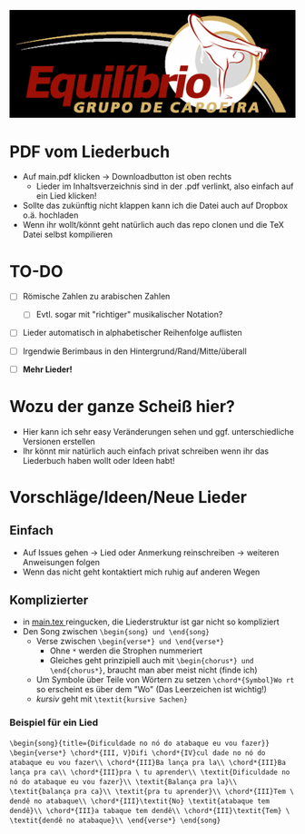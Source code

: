 ![Oi, Equilíbrio!](https://github.com/morrismuehl/CapoeiraEquilibrioLiederbuch/blob/main/equilibrio.jpg?raw=true) 

# PDF vom Liederbuch

+ Auf main.pdf klicken →  Downloadbutton ist oben rechts
    + Lieder im Inhaltsverzeichnis sind in der .pdf verlinkt, also einfach auf ein Lied klicken!
+ Sollte das zukünftig nicht klappen kann ich die Datei auch auf Dropbox o.ä. hochladen
+ Wenn ihr wollt/könnt geht natürlich auch das repo clonen und die TeX Datei selbst kompilieren



<!-- Wer diesen Link hier entdeckt hat, hat eindeutig zu wenig zu tun! https://drive.google.com/file/d/12-0kGGJtOUCfqCVG2pe8LlUzrcaDV8oy/view?usp=sharing -->


# TO-DO 

- [ ] Römische Zahlen zu arabischen Zahlen
    - [ ] Evtl. sogar mit "richtiger" musikalischer Notation?
- [ ] Lieder automatisch in alphabetischer Reihenfolge auflisten
- [ ] Irgendwie Berimbaus in den Hintergrund/Rand/Mitte/überall
- [ ] **Mehr Lieder!**


# Wozu der ganze Scheiß hier?

+ Hier kann ich sehr easy Veränderungen sehen und ggf. unterschiedliche Versionen erstellen
+ Ihr könnt mir natürlich auch einfach privat schreiben wenn ihr das Liederbuch haben wollt oder Ideen habt! 


# Vorschläge/Ideen/Neue Lieder

## Einfach

+ Auf Issues gehen →  Lied oder Anmerkung reinschreiben →  weiteren Anweisungen folgen
+ Wenn das nicht geht kontaktiert mich ruhig auf anderen Wegen

## Komplizierter

+ in [main.tex ](https://github.com/morrismuehl/CapoeiraEquilibrioLiederbuch/blob/main/main.tex) reingucken, die Liederstruktur ist gar nicht so kompliziert  
+ Den Song zwischen ``\begin{song} und \end{song}``
    + Verse zwischen ``\begin{verse*} und \end{verse*}``
        + Ohne `*` werden die Strophen nummeriert
        + Gleiches geht prinzipiell auch mit ``\begin{chorus*} und \end{chorus*}``, braucht man aber meist nicht (finde ich)
    + Um Symbole über Teile von Wörtern zu setzen ``\chord*{Symbol}Wo rt`` so erscheint es über dem "Wo" (Das Leerzeichen ist wichtig!)
    + *kursiv* geht mit `\textit{kursive Sachen}`

### Beispiel für ein Lied

``\begin{song}{title={Dificuldade no nó do atabaque eu vou fazer}}
        \begin{verse*}
            \chord*{III, V}Difi \chord*{IV}cul dade no nó do atabaque eu vou fazer\\
            \chord*{III}Ba lança pra la\\
            \chord*{III}Ba lança pra ca\\
            \chord*{III}pra \ tu aprender\\
            \textit{Dificuldade no nó do atabaque eu vou fazer}\\
            \textit{Balança pra la}\\
            \textit{balança pra ca}\\
            \textit{pra tu aprender}\\
            \chord*{III}Tem \ dendê no atabaque\\
            \chord*{III}\textit{No} \textit{atabaque tem dendê}\\
            \chord*{III}a tabaque tem dendê\\
            \chord*{III}\textit{Tem} \ \textit{dendê no atabaque}\\
        \end{verse*}
\end{song}
``


